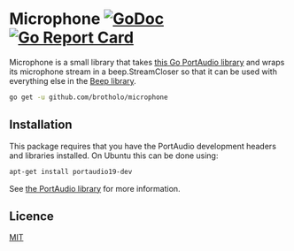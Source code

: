 # Microphone [![GoDoc](https://godoc.org/github.com/brotholo/microphone?status.svg)](https://godoc.org/github.com/brotholo/microphone) [![Go Report Card](https://goreportcard.com/badge/github.com/brotholo/microphone)](https://goreportcard.com/report/github.com/brotholo/microphone)

Microphone is a small library that takes [this Go PortAudio library](https://github.com/gordonklaus/portaudio)
and wraps its microphone stream in a beep.StreamCloser
so that it can be used with everything else in the [Beep library](https://github.com/faiface/beep).

```bash
go get -u github.com/brotholo/microphone
```

## Installation
This package requires that you have the PortAudio development headers and libraries installed.
On Ubuntu this can be done using:
```bash
apt-get install portaudio19-dev
```
See [the PortAudio library](https://github.com/gordonklaus/portaudio) for more information.

## Licence

[MIT](https://github.com/brotholo/microphone/blob/master/LICENSE)
